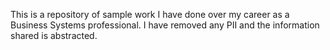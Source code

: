 This is a repository of sample work I have done over my career as a Business Systems professional. I have removed any PII and the information shared is abstracted.
